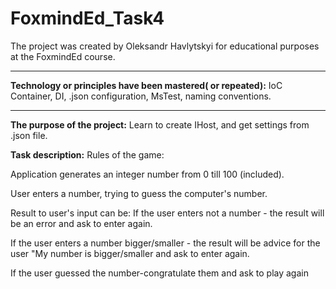 # FoxmindEd_Task4
The project was created by Oleksandr Havlytskyi for educational purposes at the FoxmindEd course.
____
**Technology or principles have been mastered( or repeated):** IoC Container, DI, .json configuration, MsTest, naming conventions.
____
**The purpose of the project:** Learn to create IHost, and get settings from .json file.

**Task description:**
Rules of the game:

Application generates an integer number from 0 till 100 (included).

User enters a number, trying to guess the computer's number.

Result to user's input can be:
If the user enters not a number - the result will be an error and ask to enter again.

If the user enters a number bigger/smaller - the result will be advice for the user "My number is bigger/smaller and ask to enter again.

If the user guessed the number-congratulate them and ask to play again

